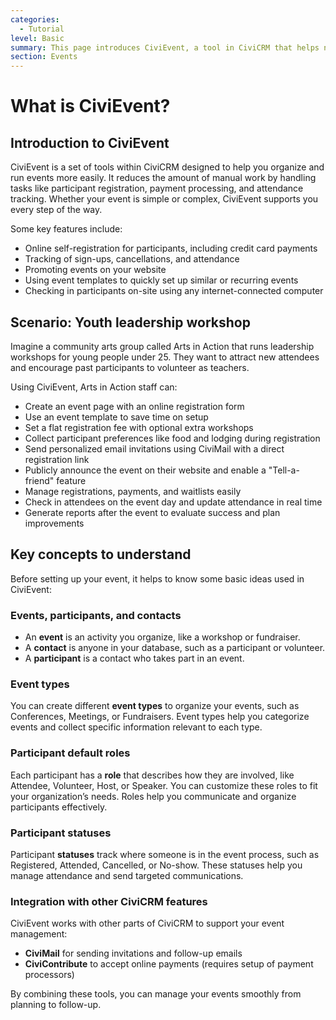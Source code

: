 ```yaml
---
categories:
  - Tutorial  
level: Basic  
summary: This page introduces CiviEvent, a tool in CiviCRM that helps non-profit users organize and manage events efficiently, including registration, payments, and participant tracking.  
section: Events  
---
```


# What is CiviEvent?

## Introduction to CiviEvent

CiviEvent is a set of tools within CiviCRM designed to help you organize and run events more easily. It reduces the amount of manual work by handling tasks like participant registration, payment processing, and attendance tracking. Whether your event is simple or complex, CiviEvent supports you every step of the way.

Some key features include:

- Online self-registration for participants, including credit card payments  
- Tracking of sign-ups, cancellations, and attendance  
- Promoting events on your website  
- Using event templates to quickly set up similar or recurring events  
- Checking in participants on-site using any internet-connected computer  

## Scenario: Youth leadership workshop

Imagine a community arts group called Arts in Action that runs leadership workshops for young people under 25. They want to attract new attendees and encourage past participants to volunteer as teachers.

Using CiviEvent, Arts in Action staff can:

- Create an event page with an online registration form  
- Use an event template to save time on setup  
- Set a flat registration fee with optional extra workshops  
- Collect participant preferences like food and lodging during registration  
- Send personalized email invitations using CiviMail with a direct registration link  
- Publicly announce the event on their website and enable a "Tell-a-friend" feature  
- Manage registrations, payments, and waitlists easily  
- Check in attendees on the event day and update attendance in real time  
- Generate reports after the event to evaluate success and plan improvements  

## Key concepts to understand

Before setting up your event, it helps to know some basic ideas used in CiviEvent:

### Events, participants, and contacts

- An **event** is an activity you organize, like a workshop or fundraiser.  
- A **contact** is anyone in your database, such as a participant or volunteer.  
- A **participant** is a contact who takes part in an event.  

### Event types

You can create different **event types** to organize your events, such as Conferences, Meetings, or Fundraisers. Event types help you categorize events and collect specific information relevant to each type.

### Participant default roles

Each participant has a **role** that describes how they are involved, like Attendee, Volunteer, Host, or Speaker. You can customize these roles to fit your organization’s needs. Roles help you communicate and organize participants effectively.

### Participant statuses

Participant **statuses** track where someone is in the event process, such as Registered, Attended, Cancelled, or No-show. These statuses help you manage attendance and send targeted communications.

### Integration with other CiviCRM features

CiviEvent works with other parts of CiviCRM to support your event management:

- **CiviMail** for sending invitations and follow-up emails  
- **CiviContribute** to accept online payments (requires setup of payment processors)  

By combining these tools, you can manage your events smoothly from planning to follow-up.
